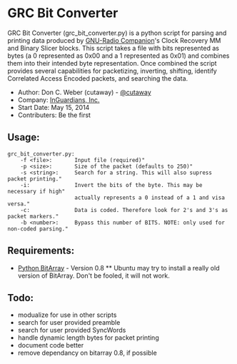 GRC Bit Converter
=================

GRC Bit Converter (grc_bit_converter.py) is a python script for parsing and printing data produced by [GNU-Radio Companion](http://gnuradio.org/redmine/projects/gnuradio/wiki/GNURadioCompanion)'s Clock Recovery MM and Binary Slicer blocks. This script takes a file with bits represented as bytes (a 0 represented as 0x00 and a 1 represented as 0x01) and combines them into their intended byte representation. Once combined the script provides several capabilities for packetizing, inverting, shifting, identify Correlated Access Encoded packets, and searching the data.

* Author: Don C. Weber (cutaway) - [@cutaway](http://twitter.com/cutaway)
* Company: [InGuardians, Inc.](http://inguardians.com)
* Start Date: May 15, 2014
* Contributers: Be the first

## Usage:

```
grc_bit_converter.py: 
    -f <file>:       Input file (required)"
    -p <size>:       Size of the packet (defaults to 250)"
    -s <string>:     Search for a string. This will also supress packet printing."
    -i:              Invert the bits of the byte. This may be necessary if high"
                     actually represents a 0 instead of a 1 and visa versa."
    -c:              Data is coded. Therefore look for 2's and 3's as packet markers."
    -b <number>:     Bypass this number of BITS. NOTE: only used for non-coded parsing."
```

## Requirements:

* [Python BitArray](https://pypi.python.org/pypi/bitarray) -  Version 0.8
** Ubuntu may try to install a really old version of BitArray. Don't be fooled, it will not work.

## Todo: 
* modualize for use in other scripts
* search for user provided preamble
* search for user provided SyncWords
* handle dynamic length bytes for packet printing
* document code better
* remove dependancy on bitarray 0.8, if possible

